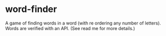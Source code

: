 # word-finder
A game of finding words in a word (with re ordering any number of letters). Words are verified with an API. (See read me for more details.)
